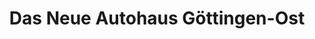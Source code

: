 ---
title: "Das Neue Autohaus Göttingen-Ost"
url: /goettingen/das-neue-autohaus-goettingen-ost/
shop: Autohaus
---
